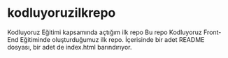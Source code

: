 # kodluyoruzilkrepo
Kodluyoruz Eğitimi kapsamında açtığım ilk repo
Bu repo Kodluyoruz Front-End Eğitiminde oluşturduğumuz ilk repo. İçerisinde bir adet README dosyası, bir adet de index.html barındırıyor.

